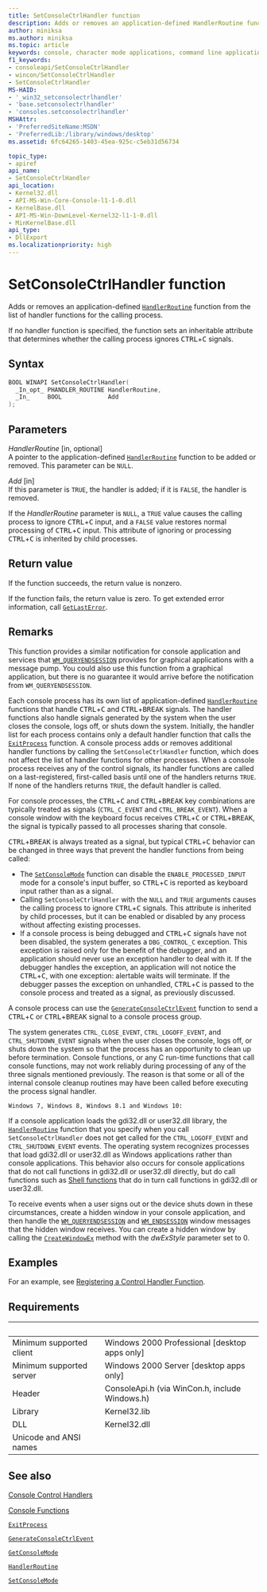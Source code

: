 ```yaml
---
title: SetConsoleCtrlHandler function
description: Adds or removes an application-defined HandlerRoutine function from the list of handler functions for the calling process.
author: miniksa
ms.author: miniksa
ms.topic: article
keywords: console, character mode applications, command line applications, terminal applications, console api
f1_keywords:
- consoleapi/SetConsoleCtrlHandler
- wincon/SetConsoleCtrlHandler
- SetConsoleCtrlHandler
MS-HAID:
- '_win32_setconsolectrlhandler'
- 'base.setconsolectrlhandler'
- 'consoles.setconsolectrlhandler'
MSHAttr:
- 'PreferredSiteName:MSDN'
- 'PreferredLib:/library/windows/desktop'
ms.assetid: 6fc64265-1403-45ea-925c-c5eb31d56734

topic_type:
- apiref
api_name:
- SetConsoleCtrlHandler
api_location:
- Kernel32.dll
- API-MS-Win-Core-Console-l1-1-0.dll
- KernelBase.dll
- API-MS-Win-DownLevel-Kernel32-l1-1-0.dll
- MinKernelBase.dll
api_type:
- DllExport
ms.localizationpriority: high
---
```


# SetConsoleCtrlHandler function

Adds or removes an application-defined [`HandlerRoutine`](handlerroutine.md) function from the list of handler functions for the calling process.

If no handler function is specified, the function sets an inheritable attribute that determines whether the calling process ignores <kbd>CTRL</kbd>+<kbd>C</kbd> signals.

## Syntax

```C
BOOL WINAPI SetConsoleCtrlHandler(
  _In_opt_ PHANDLER_ROUTINE HandlerRoutine,
  _In_     BOOL             Add
);
```

## Parameters

*HandlerRoutine* \[in, optional\]  
A pointer to the application-defined [`HandlerRoutine`](handlerroutine.md) function to be added or removed. This parameter can be `NULL`.

*Add* \[in\]  
If this parameter is `TRUE`, the handler is added; if it is `FALSE`, the handler is removed.

If the *HandlerRoutine* parameter is `NULL`, a `TRUE` value causes the calling process to ignore <kbd>CTRL</kbd>+<kbd>C</kbd> input, and a `FALSE` value restores normal processing of <kbd>CTRL</kbd>+<kbd>C</kbd> input. This attribute of ignoring or processing <kbd>CTRL</kbd>+<kbd>C</kbd> is inherited by child processes.

## Return value

If the function succeeds, the return value is nonzero.

If the function fails, the return value is zero. To get extended error information, call [`GetLastError`](https://msdn.microsoft.com/library/windows/desktop/ms679360).

## Remarks

This function provides a similar notification for console application and services that [`WM_QUERYENDSESSION`](https://msdn.microsoft.com/library/windows/desktop/aa376890) provides for graphical applications with a message pump. You could also use this function from a graphical application, but there is no guarantee it would arrive before the notification from `WM_QUERYENDSESSION`.

Each console process has its own list of application-defined [`HandlerRoutine`](handlerroutine.md) functions that handle <kbd>CTRL</kbd>+<kbd>C</kbd> and <kbd>CTRL</kbd>+<kbd>BREAK</kbd> signals. The handler functions also handle signals generated by the system when the user closes the console, logs off, or shuts down the system. Initially, the handler list for each process contains only a default handler function that calls the [`ExitProcess`](https://msdn.microsoft.com/library/windows/desktop/ms682658) function. A console process adds or removes additional handler functions by calling the `SetConsoleCtrlHandler` function, which does not affect the list of handler functions for other processes. When a console process receives any of the control signals, its handler functions are called on a last-registered, first-called basis until one of the handlers returns `TRUE`. If none of the handlers returns `TRUE`, the default handler is called.

For console processes, the <kbd>CTRL</kbd>+<kbd>C</kbd> and <kbd>CTRL</kbd>+<kbd>BREAK</kbd> key combinations are typically treated as signals (`CTRL_C_EVENT` and `CTRL_BREAK_EVENT`). When a console window with the keyboard focus receives <kbd>CTRL</kbd>+<kbd>C</kbd> or <kbd>CTRL</kbd>+<kbd>BREAK</kbd>, the signal is typically passed to all processes sharing that console.

<kbd>CTRL</kbd>+<kbd>BREAK</kbd> is always treated as a signal, but typical <kbd>CTRL</kbd>+<kbd>C</kbd> behavior can be changed in three ways that prevent the handler functions from being called:

- The [`SetConsoleMode`](setconsolemode.md) function can disable the `ENABLE_PROCESSED_INPUT` mode for a console's input buffer, so <kbd>CTRL</kbd>+<kbd>C</kbd> is reported as keyboard input rather than as a signal.
- Calling `SetConsoleCtrlHandler` with the `NULL` and `TRUE` arguments causes the calling process to ignore <kbd>CTRL</kbd>+<kbd>C</kbd> signals. This attribute is inherited by child processes, but it can be enabled or disabled by any process without affecting existing processes.
- If a console process is being debugged and <kbd>CTRL</kbd>+<kbd>C</kbd> signals have not been disabled, the system generates a `DBG_CONTROL_C` exception. This exception is raised only for the benefit of the debugger, and an application should never use an exception handler to deal with it. If the debugger handles the exception, an application will not notice the <kbd>CTRL</kbd>+<kbd>C</kbd>, with one exception: alertable waits will terminate. If the debugger passes the exception on unhandled, <kbd>CTRL</kbd>+<kbd>C</kbd> is passed to the console process and treated as a signal, as previously discussed.

A console process can use the [`GenerateConsoleCtrlEvent`](generateconsolectrlevent.md) function to send a <kbd>CTRL</kbd>+<kbd>C</kbd> or <kbd>CTRL</kbd>+<kbd>BREAK</kbd> signal to a console process group.

The system generates `CTRL_CLOSE_EVENT`, `CTRL_LOGOFF_EVENT`, and `CTRL_SHUTDOWN_EVENT` signals when the user closes the console, logs off, or shuts down the system so that the process has an opportunity to clean up before termination. Console functions, or any C run-time functions that call console functions, may not work reliably during processing of any of the three signals mentioned previously. The reason is that some or all of the internal console cleanup routines may have been called before executing the process signal handler.

`Windows 7, Windows 8, Windows 8.1 and Windows 10:`

If a console application loads the gdi32.dll or user32.dll library, the [`HandlerRoutine`](handlerroutine.md) function that you specify when you call `SetConsoleCtrlHandler` does not get called for the `CTRL_LOGOFF_EVENT` and `CTRL_SHUTDOWN_EVENT` events. The operating system recognizes processes that load gdi32.dll or user32.dll as Windows applications rather than console applications. This behavior also occurs for console applications that do not call functions in gdi32.dll or user32.dll directly, but do call functions such as [Shell functions](https://msdn.microsoft.com/library/windows/desktop/bb776426) that do in turn call functions in gdi32.dll or user32.dll.

To receive events when a user signs out or the device shuts down in these circumstances, create a hidden window in your console application, and then handle the [`WM_QUERYENDSESSION`](https://msdn.microsoft.com/library/windows/desktop/aa376890) and [`WM_ENDSESSION`](https://msdn.microsoft.com/library/windows/desktop/aa376889) window messages that the hidden window receives. You can create a hidden window by calling the [`CreateWindowEx`](https://msdn.microsoft.com/library/windows/desktop/ms632680) method with the *dwExStyle* parameter set to 0.

## Examples

For an example, see [Registering a Control Handler Function](registering-a-control-handler-function.md).

## Requirements

| &nbsp; | &nbsp; |
|-|-|
| Minimum supported client | Windows 2000 Professional \[desktop apps only\] |
| Minimum supported server | Windows 2000 Server \[desktop apps only\] |
| Header | ConsoleApi.h (via WinCon.h, include Windows.h) |
| Library | Kernel32.lib |
| DLL | Kernel32.dll |
| Unicode and ANSI names | |

## See also

[Console Control Handlers](console-control-handlers.md)

[Console Functions](console-functions.md)

[`ExitProcess`](https://msdn.microsoft.com/library/windows/desktop/ms682658)

[`GenerateConsoleCtrlEvent`](generateconsolectrlevent.md)

[`GetConsoleMode`](getconsolemode.md)

[`HandlerRoutine`](handlerroutine.md)

[`SetConsoleMode`](setconsolemode.md)
